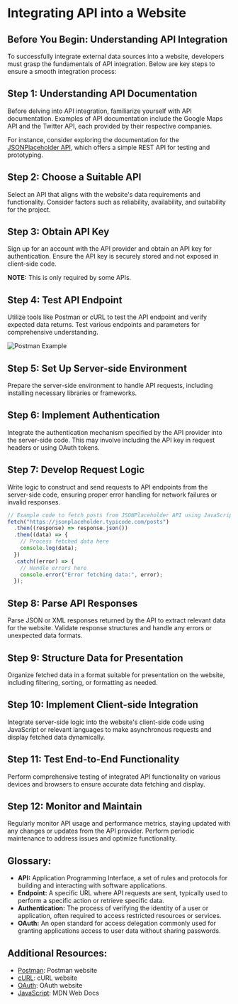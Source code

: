 # Integrating API into a Website

## Before You Begin: Understanding API Integration

To successfully integrate external data sources into a website, developers must grasp the fundamentals of API integration. Below are key steps to ensure a smooth integration process:

## Step 1: Understanding API Documentation

Before delving into API integration, familiarize yourself with API documentation. Examples of API documentation include the Google Maps API and the Twitter API, each provided by their respective companies.

For instance, consider exploring the documentation for the [JSONPlaceholder API](https://jsonplaceholder.typicode.com/), which offers a simple REST API for testing and prototyping.

## Step 2: Choose a Suitable API

Select an API that aligns with the website's data requirements and functionality. Consider factors such as reliability, availability, and suitability for the project.

## Step 3: Obtain API Key

Sign up for an account with the API provider and obtain an API key for authentication. Ensure the API key is securely stored and not exposed in client-side code.

**NOTE:** This is only required by some APIs.

## Step 4: Test API Endpoint

Utilize tools like Postman or cURL to test the API endpoint and verify expected data returns. Test various endpoints and parameters for comprehensive understanding.

![Postman Example](https://files.readme.io/9d7af58-Screenshot_2023-03-01_at_3.43.09_PM.png)

## Step 5: Set Up Server-side Environment

Prepare the server-side environment to handle API requests, including installing necessary libraries or frameworks.

## Step 6: Implement Authentication

Integrate the authentication mechanism specified by the API provider into the server-side code. This may involve including the API key in request headers or using OAuth tokens.

## Step 7: Develop Request Logic

Write logic to construct and send requests to API endpoints from the server-side code, ensuring proper error handling for network failures or invalid responses.

```javascript
// Example code to fetch posts from JSONPlaceholder API using JavaScript
fetch("https://jsonplaceholder.typicode.com/posts")
  .then((response) => response.json())
  .then((data) => {
    // Process fetched data here
    console.log(data);
  })
  .catch((error) => {
    // Handle errors here
    console.error("Error fetching data:", error);
  });
```

## Step 8: Parse API Responses

Parse JSON or XML responses returned by the API to extract relevant data for the website. Validate response structures and handle any errors or unexpected data formats.

## Step 9: Structure Data for Presentation

Organize fetched data in a format suitable for presentation on the website, including filtering, sorting, or formatting as needed.

## Step 10: Implement Client-side Integration

Integrate server-side logic into the website's client-side code using JavaScript or relevant languages to make asynchronous requests and display fetched data dynamically.

## Step 11: Test End-to-End Functionality

Perform comprehensive testing of integrated API functionality on various devices and browsers to ensure accurate data fetching and display.

## Step 12: Monitor and Maintain

Regularly monitor API usage and performance metrics, staying updated with any changes or updates from the API provider. Perform periodic maintenance to address issues and optimize functionality.

## Glossary:

- **API:** Application Programming Interface, a set of rules and protocols for building and interacting with software applications.
- **Endpoint:** A specific URL where API requests are sent, typically used to perform a specific action or retrieve specific data.
- **Authentication:** The process of verifying the identity of a user or application, often required to access restricted resources or services.
- **OAuth:** An open standard for access delegation commonly used for granting applications access to user data without sharing passwords.

## Additional Resources:

- [Postman](https://www.postman.com/): Postman website
- [cURL](https://curl.se/): cURL website
- [OAuth](https://oauth.net/): OAuth website
- [JavaScript](https://developer.mozilla.org/en-US/docs/Web/JavaScript): MDN Web Docs
